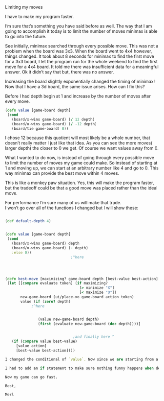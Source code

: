 Limiting my moves

I have to make my program faster.

I’m sure that’s something you have said before as well. The way that I am going to accomplish it today is to limit the number of moves minimax is able to go into the future.

See initially, minimax searched through every possible move. This was not a problem when the board was 3x3. When the board went to 4x4 however, things changed.
It took about 8 seconds for minimax to find the first move for a 3x3 board, I let the program run for the whole weekend to find the first move for a 4x4 board. It told me there was insufficient data for a meaningful answer. Ok it didn’t say that but, there was no answer.

Increasing the board slightly exponentially changed the timing of minimax!
Now that I have a 3d board, the same issue arises. How can I fix this?

Before I had depth begin at 1 and increase by the number of moves after every move.

```clojure
(defn value [game-board depth]
 (cond
   (board/x-wins game-board) (/ 12 depth)
   (board/o-wins game-board) (/ -12 depth)
   (board/tie game-board) 0))
```
I chose 12 because this quotient will most likely be a whole number, that doesn’t really matter I just like that idea. As you can see the more moves( larger depth) the closer to 0 we get. Of course we want values away from 0.

What I wanted to do now, is instead of going through every possible move to limit the number of moves my game could make. So instead of starting at 1 and moving up, we can start at an arbitrary number like 4 and go to 0. This way minimax can provide the best move within 4 moves.

This is like a monkey paw situation. Yes, this will make the program faster, but the tradeoff could be that a good move was placed rather than the ideal move.

For performance I’m sure many of us will make that trade.  
I won’t go over all of the functions I changed but I will show these:

```clojure

(def default-depth 4)


(defn value [game-board depth]
 (cond
   (board/x-wins game-board) depth
   (board/o-wins game-board) (- depth)
   :else 0))
                              ;^here




(defn best-move [maximizing? game-board depth [best-value best-action] action]
 (let [[compare evaluate token] (if maximizing?
                                  [> minimize "X"]
                                  [< maximize "O"])
       new-game-board (ui/place-xo game-board action token)
       value (if (zero? depth)
			;^here


               (value new-game-board depth)
               (first (evaluate new-game-board (dec depth))))]


                               ;and finally here ^
   (if (compare value best-value)
     [value action]
     [best-value best-action])))

I changed the conditional of `value`. Now since we are starting from a higher depth and going lower over time we can just return depth itself, and 0 if there is no win or loss.

I had to add an if statement to make sure nothing funny happens when depth is smaller than 0. And finally the most obvious change is that, before my refactoring, that `dec depth` was `inc depth`. This was the foundation that allowed me to refactor.

Now my game can go fast.

Best,

Merl
